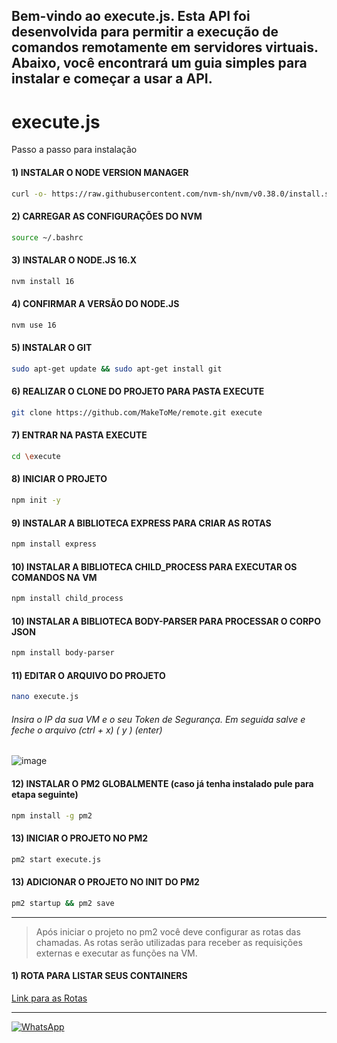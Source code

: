 ## Bem-vindo ao execute.js. Esta API foi desenvolvida para permitir a execução de comandos remotamente em servidores virtuais. Abaixo, você encontrará um guia simples para instalar e começar a usar a API.

# execute.js

Passo a passo para instalação

#### 1) INSTALAR O NODE VERSION MANAGER
   
```bash
curl -o- https://raw.githubusercontent.com/nvm-sh/nvm/v0.38.0/install.sh | bash
```

#### 2) CARREGAR AS CONFIGURAÇÕES DO NVM

```bash
source ~/.bashrc
```

#### 3) INSTALAR O NODE.JS 16.X

```bash
nvm install 16
```

#### 4) CONFIRMAR A VERSÃO DO NODE.JS

```bash
nvm use 16
```

#### 5) INSTALAR O GIT

```bash
sudo apt-get update && sudo apt-get install git
```

#### 6) REALIZAR O CLONE DO PROJETO PARA PASTA EXECUTE

```bash
git clone https://github.com/MakeToMe/remote.git execute

```

#### 7) ENTRAR NA PASTA EXECUTE

```bash
cd \execute
```

#### 8) INICIAR O PROJETO

```bash
npm init -y
```

#### 9) INSTALAR A BIBLIOTECA EXPRESS PARA CRIAR AS ROTAS

```bash
npm install express
```

#### 10) INSTALAR A BIBLIOTECA CHILD_PROCESS PARA EXECUTAR OS COMANDOS NA VM

```bash
npm install child_process
```

#### 10) INSTALAR A BIBLIOTECA BODY-PARSER PARA PROCESSAR O CORPO JSON

```bash
npm install body-parser
```

#### 11) EDITAR O ARQUIVO DO PROJETO 

```bash
nano execute.js
```

###### Insira o IP da sua VM e o seu Token de Segurança. Em seguida salve e feche o arquivo (ctrl + x) ( y ) (enter)
![image](https://github.com/MakeToMe/remote/assets/137015334/6b076595-ec17-4b97-a4e1-625c29cfbcea)


#### 12) INSTALAR O PM2 GLOBALMENTE (caso já tenha instalado pule para etapa seguinte)

```bash
npm install -g pm2
```

#### 13) INICIAR O PROJETO NO PM2

```bash
pm2 start execute.js
```

#### 13) ADICIONAR O PROJETO NO INIT DO PM2

```bash
pm2 startup && pm2 save
```

***


> Após iniciar o projeto no pm2 você deve configurar as rotas das chamadas.
> As rotas serão utilizadas para receber as requisições externas e executar as funções na VM.

#### 1) ROTA PARA LISTAR SEUS CONTAINERS

[Link para as Rotas](routes.md)

***


[![WhatsApp](https://github.com/MakeToMe/remote/assets/137015334/ded19ce4-e13f-46ce-90df-ad234e3b8085)](https://api.whatsapp.com/send?phone=5511949181591)

